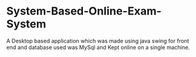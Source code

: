 # System-Based-Online-Exam-System
A Desktop based application which was made using java swing for front end and database used was MySql and Kept online on a single machine.
